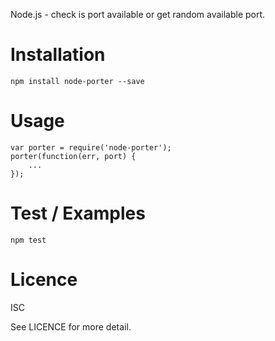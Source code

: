 Node.js - check is port available or get random available port.

Installation
===
```
npm install node-porter --save
```

Usage
===
```
var porter = require('node-porter');
porter(function(err, port) {
    ...
});
```

Test / Examples
===
```
npm test
```

Licence
===
ISC

See LICENCE for more detail.
